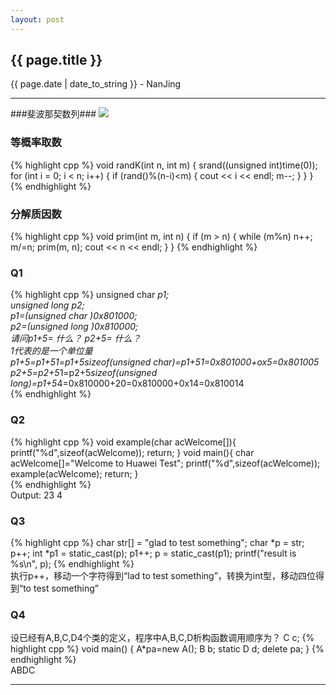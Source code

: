 ```yaml
---
layout: post
---
```


<h2>{{ page.title }}</h2>
<p class='meta'>{{ page.date | date_to_string }} - NanJing</p>

---

###斐波那契数列###
![](http://www.opendrive.com/files/MzdfNDIyM19pUDJaVF85MDJm/斐波那契数列.jpg)

### 等概率取数 ###

{% highlight cpp %}
void randK(int n, int m)
{ 
    srand((unsigned int)time(0)); 
    for (int i = 0; i < n; i++) { 
        if (rand()%(n-i)<m) { 
            cout << i << endl; 
            m--; 
        } 
     } 
}
{% endhighlight %}

### 分解质因数 ###

{% highlight cpp %}
void prim(int m, int n)
 {
     if (m > n)
     {
         while (m%n) n++;
         m/=n;
         prim(m, n);
         cout << n << endl;
     }
 }
{% endhighlight %}

### Q1 ###

{% highlight cpp %}
unsigned char *p1;  
unsigned long *p2;  
p1=(unsigned char *)0x801000;  
p2=(unsigned long *)0x810000;  
请问p1+5= 什么？ p2+5= 什么？  
1代表的是一个单位量  
p1+5=p1+5*1=p1+5*sizeof(unsigned char)=p1+5*1=0x801000+ox5=0x801005  
p2+5=p2+5*1=p2+5*sizeof(unsigned long)=p1+5*4=0x810000+20=0x810000+0x14=0x810014  
{% endhighlight %}

### Q2 ###

{% highlight cpp %}
void example(char acWelcome[]){
    printf("%d",sizeof(acWelcome));
    return;
}
void main(){
    char acWelcome[]="Welcome to Huawei Test";
printf("%d",sizeof(acWelcome));
    example(acWelcome);
    return;
}  
{% endhighlight %}  
Output: 23 4

### Q3 ###

{% highlight cpp %}
char str[] = "glad to test something";
char *p = str;
p++;
int *p1 = static_cast(p);
p1++;
p = static_cast(p1);
printf("result is %s\n", p); 
{% endhighlight %}  
执行p++，移动一个字符得到“lad to test something”，转换为int型，移动四位得到“to test something”

### Q4 ###

设已经有A,B,C,D4个类的定义，程序中A,B,C,D析构函数调用顺序为？
C c;
{% highlight cpp %}
void main()
{
    A*pa=new A();
    B b;
    static D d;
    delete pa;
}
{% endhighlight %}  
ABDC

---